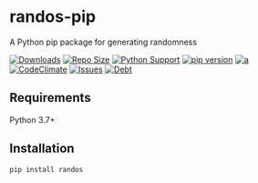 # randos-pip
A Python pip package for generating randomness

[![Downloads](https://pepy.tech/badge/randos/month)](https://pepy.tech/project/randos)
[![Repo Size](https://img.shields.io/github/repo-size/aljaroudi/randos-pip)](#)
[![Python Support](https://img.shields.io/pypi/pyversions/randos)](#)
[![pip version](https://img.shields.io/pypi/v/randos)](#)
[![a](https://img.shields.io/github/workflow/status/aljaroudi/randos-pip/Python%20package/main?label=test)](#)
[![CodeClimate](https://img.shields.io/codeclimate/maintainability-percentage/aljaroudi/randos-pip)](#)
[![Issues](https://img.shields.io/codeclimate/issues/aljaroudi/randos-pip)](#)
[![Debt](https://img.shields.io/codeclimate/tech-debt/aljaroudi/randos-pip)](#)


## Requirements

Python 3.7+

## Installation

```console
pip install randos
